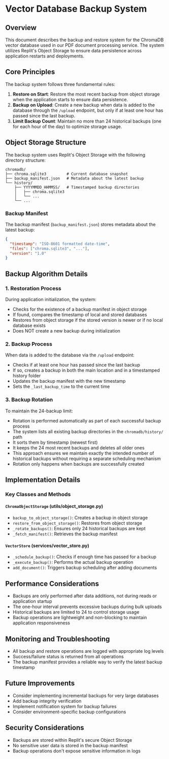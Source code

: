 # Vector Database Backup System

## Overview
This document describes the backup and restore system for the ChromaDB vector database used in our PDF document processing service. The system utilizes Replit's Object Storage to ensure data persistence across application restarts and deployments.

## Core Principles
The backup system follows three fundamental rules:

1. **Restore on Start**: Restore the most recent backup from object storage when the application starts to ensure data persistence.
2. **Backup on Upload**: Create a new backup when data is added to the database through the `/upload` endpoint, but only if at least one hour has passed since the last backup.
3. **Limit Backup Count**: Maintain no more than 24 historical backups (one for each hour of the day) to optimize storage usage.

## Object Storage Structure
The backup system uses Replit's Object Storage with the following directory structure:

```
chromadb/
├── chroma.sqlite3         # Current database snapshot
├── backup_manifest.json   # Metadata about the latest backup
└── history/
    ├── YYYYMMDD_HHMMSS/   # Timestamped backup directories
    │   ├── chroma.sqlite3
    │   └── ...
    └── ...
```

### Backup Manifest
The backup manifest (`backup_manifest.json`) stores metadata about the latest backup:

```json
{
  "timestamp": "ISO-8601 formatted date-time",
  "files": ["chroma.sqlite3", "..."],
  "version": "1.0"
}
```

## Backup Algorithm Details

### 1. Restoration Process
During application initialization, the system:
- Checks for the existence of a backup manifest in object storage
- If found, compares the timestamp of local and stored databases
- Restores from object storage if the stored version is newer or if no local database exists
- Does NOT create a new backup during initialization

### 2. Backup Process
When data is added to the database via the `/upload` endpoint:
- Checks if at least one hour has passed since the last backup
- If so, creates a backup in both the main location and in a timestamped history folder
- Updates the backup manifest with the new timestamp
- Sets the `_last_backup_time` to the current time

### 3. Backup Rotation
To maintain the 24-backup limit:
- Rotation is performed automatically as part of each successful backup process
- The system lists all existing backup directories in the `chromadb/history/` path
- It sorts them by timestamp (newest first)
- It keeps the 24 most recent backups and deletes all older ones
- This approach ensures we maintain exactly the intended number of historical backups without requiring a separate scheduling mechanism
- Rotation only happens when backups are successfully created

## Implementation Details

### Key Classes and Methods

#### `ChromaObjectStorage` (utils/object_storage.py)
- `backup_to_object_storage()`: Creates a backup in object storage
- `restore_from_object_storage()`: Restores from object storage
- `_rotate_backups()`: Ensures only 24 historical backups are kept
- `_fetch_manifest()`: Retrieves the backup manifest

#### `VectorStore` (services/vector_store.py)
- `_schedule_backup()`: Checks if enough time has passed for a backup
- `_execute_backup()`: Performs the actual backup operation
- `add_document()`: Triggers backup scheduling after adding documents

## Performance Considerations
- Backups are only performed after data additions, not during reads or application startup
- The one-hour interval prevents excessive backups during bulk uploads
- Historical backups are limited to 24 to control storage usage
- Backup operations are lightweight and non-blocking to maintain application responsiveness

## Monitoring and Troubleshooting
- All backup and restore operations are logged with appropriate log levels
- Success/failure status is returned from all operations
- The backup manifest provides a reliable way to verify the latest backup timestamp

## Future Improvements
- Consider implementing incremental backups for very large databases
- Add backup integrity verification
- Implement notification system for backup failures
- Consider environment-specific backup configurations

## Security Considerations
- Backups are stored within Replit's secure Object Storage
- No sensitive user data is stored in the backup manifest
- Backup operations don't expose sensitive information in logs